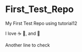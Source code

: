 # First_Test_Repo
My First Test Repo using tutorial12

I love :coffee: :pizza:, and :dancer:

Another line to check
